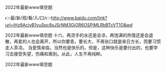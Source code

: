 2022年最新www填空题

👉最/新/观/看/入/口/👉http://www.baidu.com/link?url=jHz8AcivB1yuSpc8sJSrNM3GjOR6OSPiMLRbBTcVT1O&wd

2022年最新www填空题	十六、再烫手的水还是会凉，再饱满的热情还是会退散，再爱的人也会离开，所以你要乖，要长大，不再张口就是来日方长，而要习惯走人茶凉。
		当爱情来临，当然也是快乐的。但是，这种快乐是要付出的，也要学习去接受失望，伤痛和离别。从此，人生不再纯粹。


2022年最新www填空题
